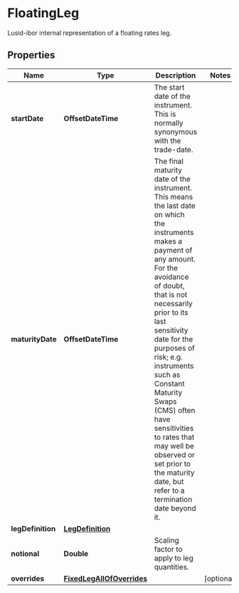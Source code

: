 

# FloatingLeg

Lusid-ibor internal representation of a floating rates leg.

## Properties

Name | Type | Description | Notes
------------ | ------------- | ------------- | -------------
**startDate** | **OffsetDateTime** | The start date of the instrument. This is normally synonymous with the trade-date. | 
**maturityDate** | **OffsetDateTime** | The final maturity date of the instrument. This means the last date on which the instruments makes a payment of any amount.  For the avoidance of doubt, that is not necessarily prior to its last sensitivity date for the purposes of risk; e.g. instruments such as  Constant Maturity Swaps (CMS) often have sensitivities to rates that may well be observed or set prior to the maturity date, but refer to a termination date beyond it. | 
**legDefinition** | [**LegDefinition**](LegDefinition.md) |  | 
**notional** | **Double** | Scaling factor to apply to leg quantities. | 
**overrides** | [**FixedLegAllOfOverrides**](FixedLegAllOfOverrides.md) |  |  [optional]



